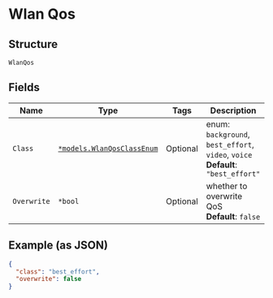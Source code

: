 
# Wlan Qos

## Structure

`WlanQos`

## Fields

| Name | Type | Tags | Description |
|  --- | --- | --- | --- |
| `Class` | [`*models.WlanQosClassEnum`](../../doc/models/wlan-qos-class-enum.md) | Optional | enum: `background`, `best_effort`, `video`, `voice`<br>**Default**: `"best_effort"` |
| `Overwrite` | `*bool` | Optional | whether to overwrite QoS<br>**Default**: `false` |

## Example (as JSON)

```json
{
  "class": "best_effort",
  "overwrite": false
}
```

